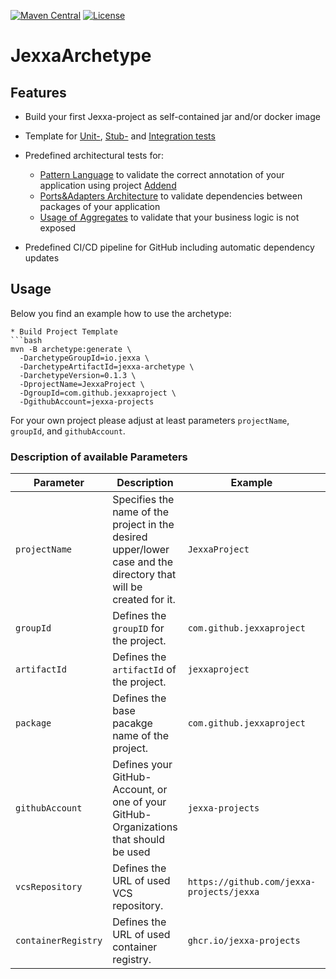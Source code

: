 [![Maven Central](https://img.shields.io/maven-central/v/io.jexxa/jexxa-archetype)](https://maven-badges.herokuapp.com/maven-central/io.jexxa/jexxa-archetype/) [![License](https://img.shields.io/badge/License-Apache%202.0-blue.svg)](https://opensource.org/licenses/Apache-2.0)

# JexxaArchetype

## Features

*   Build your first Jexxa-project as self-contained jar and/or docker image

*   Template for [Unit-](https://github.com/jexxa-projects/JexxaTutorials/blob/main/BookStore/src/test/java/io/jexxa/tutorials/bookstore/domain/book/BookTest.java), [Stub-](https://github.com/jexxa-projects/JexxaTutorials/blob/main/BookStore/src/test/java/io/jexxa/tutorials/bookstore/applicationservice/BookStoreServiceTest.java) and [Integration tests](https://github.com/jexxa-projects/JexxaTutorials/blob/main/BookStore/src/test/java/io/jexxa/tutorials/bookstore/integration/BookstoreIT.java)

*   Predefined architectural tests for:
    *   [Pattern Language](https://github.com/jexxa-projects/JexxaTutorials/blob/main/BookStore/src/test/java/io/jexxa/tutorials/bookstore/architecture/ArchitectureTest.java) to validate the correct annotation of your application using project [Addend](http://addend.jexxa.io/)
    *   [Ports&Adapters Architecture](https://github.com/jexxa-projects/JexxaTutorials/blob/main/BookStore/src/test/java/io/jexxa/tutorials/bookstore/architecture/ArchitectureTest.java) to validate dependencies between packages of your application
    *   [Usage of Aggregates](https://github.com/jexxa-projects/JexxaTutorials/blob/main/BookStore/src/test/java/io/jexxa/tutorials/bookstore/architecture/ArchitectureTest.java) to validate that your business logic is not exposed

*   Predefined CI/CD pipeline for GitHub including automatic dependency updates 

## Usage
Below you find an example how to use the archetype: 
```
* Build Project Template 
```bash
mvn -B archetype:generate \
  -DarchetypeGroupId=io.jexxa \
  -DarchetypeArtifactId=jexxa-archetype \
  -DarchetypeVersion=0.1.3 \
  -DprojectName=JexxaProject \
  -DgroupId=com.github.jexxaproject \
  -DgithubAccount=jexxa-projects
```

For your own project please adjust at least parameters `projectName`, `groupId`, and `githubAccount`. 

### Description of available Parameters
| Parameter           | Description                                                                                                      | Example                                   | Default Value                                           |
|---------------------|------------------------------------------------------------------------------------------------------------------|-------------------------------------------|---------------------------------------------------------|
| `projectName`       | Specifies the name of the project in the desired upper/lower case and the directory that will be created for it. | `JexxaProject`                            | None. It must be defined.                               |
| `groupId`           | Defines the `groupID` for the project.                                                                           | `com.github.jexxaproject`                 | None. It must be defined.                               |
| `artifactId`        | Defines the `artifactId` of the project.                                                                         | `jexxaproject`                            | `projectName` in lower cases.                           | 
| `package`           | Defines the base pacakge name of the project.                                                                    | `com.github.jexxaproject`                 | `groupId`                                               | 
| `githubAccount`     | Defines your GitHub-Account, or one of your GitHub-Organizations that should be used                             | `jexxa-projects`                          | None. It must be defined to use included GitHub-Actions | 
| `vcsRepository`     | Defines the URL of used VCS repository.                                                                          | `https://github.com/jexxa-projects/jexxa` | https://github.com/${githubAccount}/${projectName}      | 
| `containerRegistry` | Defines the URL of used container registry.                                                                      | `ghcr.io/jexxa-projects`                  | `ghcr.io/${githubAccount}`                              | 


